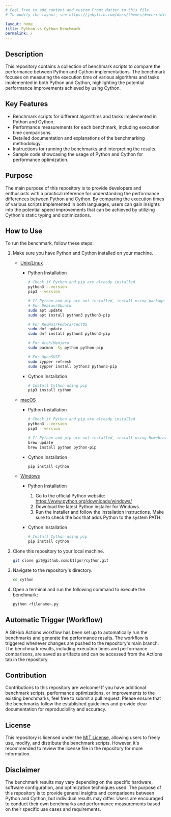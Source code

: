 ```yaml
---
# Feel free to add content and custom Front Matter to this file.
# To modify the layout, see https://jekyllrb.com/docs/themes/#overriding-theme-defaults

layout: home
title: Python vs Cython Benchmark
permalink: /
---
```


## **Description**

This repository contains a collection of benchmark scripts to compare the performance between Python and Cython implementations. The benchmark focuses on measuring the execution time of various algorithms and tasks implemented in both Python and Cython, highlighting the potential performance improvements achieved by using Cython.

## **Key Features**

- Benchmark scripts for different algorithms and tasks implemented in Python and Cython.
- Performance measurements for each benchmark, including execution time comparisons.
- Detailed documentation and explanations of the benchmarking methodology.
- Instructions for running the benchmarks and interpreting the results.
- Sample code showcasing the usage of Python and Cython for performance optimization.

## **Purpose**

The main purpose of this repository is to provide developers and enthusiasts with a practical reference for understanding the performance differences between Python and Cython. By comparing the execution times of various scripts implemented in both languages, users can gain insights into the potential speed improvements that can be achieved by utilizing Cython's static typing and optimizations.

## **How to Use**

To run the benchmark, follow these steps:

1. Make sure you have Python and Cython installed on your machine.
    - <u>Unix/Linux</u>
        - Python Installation

            ```bash
            # Check if Python and pip are already installed
            python3 --version
            pip3 --version

            # If Python and pip are not installed, install using package manager
            # For Debian/Ubuntu
            sudo apt update
            sudo apt install python3 python3-pip 

            # For RedHat/Fedora/CentOS
            sudo dnf update
            sudo dnf install python3 python3-pip 

            # For Arch/Manjaro
            sudo pacman -Sy python python-pip 

            # For OpenSUSE
            sudo zypper refresh
            sudo zypper install python3 python3-pip 
            
            ```

        - Cython Installation

            ```bash
            # Install Cython using pip
            pip3 install cython
            ```

    - <u>macOS</u>
        - Python Installation

            ```bash
            # Check if Python and pip are already installed
            python3 --version
            pip3 --version

            # If Python and pip are not installed, install using Homebrew
            brew update
            brew install python python-pip
            ```

        - Cython Installation

            ```bash
            pip install cython
            ```

    - <u>Windows</u>
        - Python Installation
            1. Go to the official Python website: <https://www.python.org/downloads/windows/>
            2. Download the latest Python installer for Windows.
            3. Run the installer and follow the installation instructions. Make sure to check the box that adds Python to the system PATH.

        - Cython Installation

            ```powershell
            # Install Cython using pip
            pip install cython
            ```

2. Clone this repository to your local machine.

    ```bash
    git clone git@github.com:k1lgor/cython.git
    ```

3. Navigate to the repository's directory.

    ```bash
    cd cython
    ```

4. Open a terminal and run the following command to execute the benchmark:

   ```bash
   python <filename>.py
   ```

## **Automatic Trigger (Workflow)**

A GitHub Actions workflow has been set up to automatically run the benchmarks and generate the performance results. The workflow is triggered whenever changes are pushed to the repository's main branch. The benchmark results, including execution times and performance comparisons, are saved as artifacts and can be accessed from the Actions tab in the repository.

## **Contribution**

Contributions to this repository are welcome! If you have additional benchmark scripts, performance optimizations, or improvements to the existing benchmarks, feel free to submit a pull request. Please ensure that the benchmarks follow the established guidelines and provide clear documentation for reproducibility and accuracy.

## **License**

This repository is licensed under the [MIT License](https://github.com/k1lgor/cython/blob/main/LICENSE), allowing users to freely use, modify, and distribute the benchmark scripts. However, it's recommended to review the license file in the repository for more information.

## **Disclaimer**

The benchmark results may vary depending on the specific hardware, software configuration, and optimization techniques used. The purpose of this repository is to provide general insights and comparisons between Python and Cython, but individual results may differ. Users are encouraged to conduct their own benchmarks and performance measurements based on their specific use cases and requirements.
